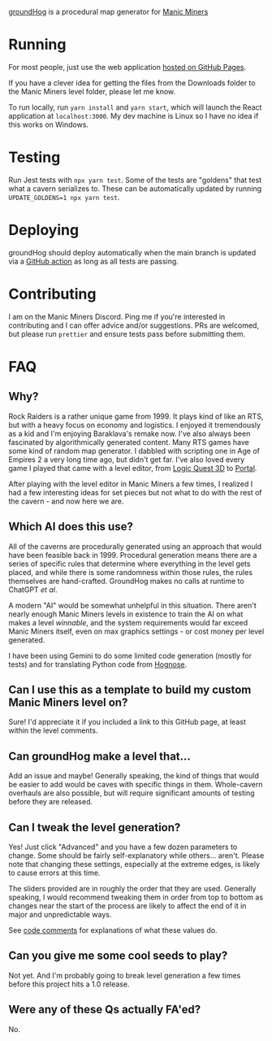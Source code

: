 [groundHog](https://en.wikipedia.org/wiki/Groundhog_Day_(film))
is a procedural map generator for
[Manic Miners](https://manicminers.baraklava.com/)

# Running

For most people, just use the web application
[hosted on GitHub Pages](https://charredutensil.github.io/groundhog/).

If you have a clever idea for getting the files from the Downloads folder
to the Manic Miners level folder, please let me know.

To run locally, run `yarn install` and `yarn start`, which will launch the
React application at `localhost:3000`. My dev machine is Linux so I have
no idea if this works on Windows.

# Testing

Run Jest tests with `npx yarn test`. Some of the tests are "goldens" that
test what a cavern serializes to. These can be automatically updated by
running `UPDATE_GOLDENS=1 npx yarn test`.

# Deploying

groundHog should deploy automatically when the main branch is updated via a
[GitHub action](https://github.com/charredUtensil/groundhog/actions/workflows/release.yml)
as long as all tests are passing.

# Contributing

I am on the Manic Miners Discord. Ping me if you're interested in contributing
and I can offer advice and/or suggestions. PRs are welcomed, but please run
`prettier` and ensure tests pass before submitting them.

# FAQ

## Why?

Rock Raiders is a rather unique game from 1999. It plays kind of like an RTS,
but with a heavy focus on economy and logistics. I enjoyed it tremendously as
a kid and I'm enjoying Baraklava's remake now. I've also always been fascinated
by algorithmically generated content. Many RTS games have some kind of random
map generator. I dabbled with scripting one in Age of Empires 2 a very long
time ago, but didn't get far. I've also loved every game I played that came
with a level editor, from
[Logic Quest 3D](https://www.youtube.com/watch?v=605CeYpos1U&list=PL7A1EE48A7DD84B65&ab_channel=maxmouse713)
to [Portal](https://www.moddb.com/mods/gamma-energy).

After playing with the level editor in Manic Miners a few times, I realized I
had a few interesting ideas for set pieces but not what to do with the rest of
the cavern - and now here we are.

## Which AI does this use?

All of the caverns are procedurally generated using an approach that
would have been feasible back in 1999. Procedural generation means there are a
series of specific rules that determine where everything in the level gets
placed, and while there is some randomness within those rules, the rules
themselves are hand-crafted. GroundHog makes no calls at runtime to ChatGPT
_et al_.

A modern "AI" would be somewhat unhelpful in this situation. There aren't
nearly enough Manic Miners levels in existence to train the AI on what makes a
level *winnable*, and the system requirements would far exceed Manic Miners
itself, even on max graphics settings - or cost money per level generated.

I have been using Gemini to do some limited code generation (mostly for tests)
and for translating Python code from
[Hognose](https://github.com/charredUtensil/hognose).

## Can I use this as a template to build my custom Manic Miners level on?

Sure! I'd appreciate it if you included a link to this GitHub page, at least
within the level comments.

## Can groundHog make a level that...

Add an issue and maybe! Generally speaking, the kind of things that would be
easier to add would be caves with specific things in them. Whole-cavern
overhauls are also possible, but will require significant amounts of testing
before they are released.

## Can I tweak the level generation?

Yes! Just click "Advanced" and you have a few dozen parameters to change.
Some should be fairly self-explanatory while others... aren't. Please note
that changing these settings, especially at the extreme edges, is likely to
cause errors at this time.

The sliders provided are in roughly the order that they are used. Generally
speaking, I would recommend tweaking them in order from top to bottom as
changes near the start of the process are likely to affect the end of it in
major and unpredictable ways.

See [code comments](https://github.com/charredUtensil/groundhog/blob/main/src/core/common/context.ts)
for explanations of what these values do.

## Can you give me some cool seeds to play?

Not yet. And I'm probably going to break level generation a few times before
this project hits a 1.0 release.

## Were any of these Qs actually FA'ed?

No.